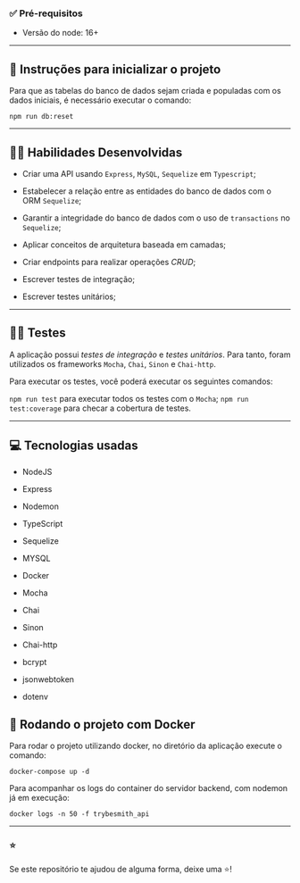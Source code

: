 ### ✅ Pré-requisitos

* Versão do node: 16+

___

## 📝 Instruções para inicializar o projeto

Para que as tabelas do banco de dados sejam criada e populadas com os dados iniciais, é necessário executar o comando:

`npm run db:reset`
___
## 🧑‍💻 Habilidades Desenvolvidas

  * Criar uma API usando `Express`, `MySQL`, `Sequelize` em `Typescript`;

  * Estabelecer a relação entre as entidades do banco de dados com o ORM `Sequelize`;

  * Garantir a integridade do banco de dados com o uso de `transactions` no `Sequelize`;

  * Aplicar conceitos de arquitetura baseada em camadas;

  * Criar endpoints para realizar operações _CRUD_;

  * Escrever testes de integração;

  * Escrever testes unitários;

___
## 🧑‍🔬 Testes

A aplicação possui *testes de integração* e *testes unitários*. Para tanto, foram utilizados os frameworks `Mocha`, `Chai`, `Sinon` e `Chai-http`.

Para executar os testes, você poderá executar os seguintes comandos:

`npm run test` para executar todos os testes com o `Mocha`;
`npm run test:coverage` para checar a cobertura de testes.

___
## 💻 Tecnologias usadas

  * NodeJS

  * Express

  * Nodemon

  * TypeScript

  * Sequelize

  * MYSQL

  * Docker

  * Mocha

  * Chai

  * Sinon

  * Chai-http

  * bcrypt

  * jsonwebtoken

  * dotenv

## 🐋 Rodando o projeto com Docker
Para rodar o projeto utilizando docker, no diretório da aplicação execute o comando:

`docker-compose up -d`

Para acompanhar os logs do container do servidor backend, com nodemon já em execução:

`docker logs -n 50 -f trybesmith_api`

___

### ⭐️

Se este repositório te ajudou de alguma forma, deixe uma ⭐️!
